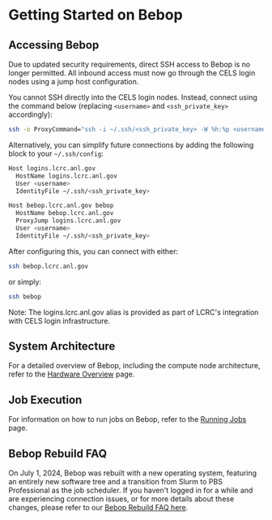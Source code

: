 # Getting Started on Bebop

## Accessing Bebop

Due to updated security requirements, direct SSH access to Bebop is no longer permitted. All inbound access must now go through the CELS login nodes using a jump host configuration.

You cannot SSH directly into the CELS login nodes. Instead, connect using the command below (replacing `<username>` and `<ssh_private_key>` accordingly):

```bash
ssh -o ProxyCommand="ssh -i ~/.ssh/<ssh_private_key> -W %h:%p <username>@logins.lcrc.anl.gov" -i ~/.ssh/<ssh_private_key> <username>@bebop.lcrc.anl.gov
```

Alternatively, you can simplify future connections by adding the following block to your `~/.ssh/config`:

```bash
Host logins.lcrc.anl.gov
  HostName logins.lcrc.anl.gov
  User <username>
  IdentityFile ~/.ssh/<ssh_private_key>

Host bebop.lcrc.anl.gov bebop
  HostName bebop.lcrc.anl.gov
  ProxyJump logins.lcrc.anl.gov
  User <username>
  IdentityFile ~/.ssh/<ssh_private_key>
```

After configuring this, you can connect with either:

```bash
ssh bebop.lcrc.anl.gov
```

or simply:

```bash
ssh bebop
```

Note: The logins.lcrc.anl.gov alias is provided as part of LCRC's integration with CELS login infrastructure.

## System Architecture

For a detailed overview of Bebop, including the compute node architecture, refer to the [Hardware Overview](../bebop/hardware-overview-bebop.md) page.

## Job Execution

For information on how to run jobs on Bebop, refer to the [Running Jobs](../bebop/running-jobs-bebop.md) page.

## Bebop Rebuild FAQ

On July 1, 2024, Bebop was rebuilt with a new operating system, featuring an entirely new software tree and a transition from Slurm to PBS Professional as the job scheduler. If you haven't logged in for a while and are experiencing connection issues, or for more details about these changes, please refer to our [Bebop Rebuild FAQ here](../bebop/bebop-rebuild-faq.md).
